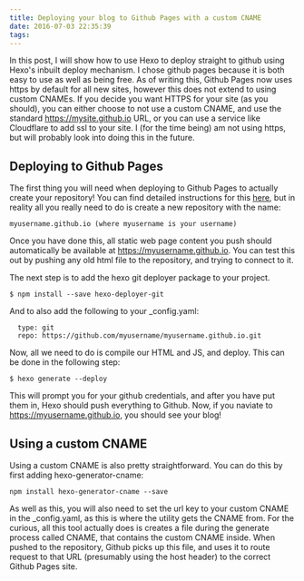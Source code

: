 ```yaml
---
title: Deploying your blog to Github Pages with a custom CNAME
date: 2016-07-03 22:35:39
tags:
---
```



In this post, I will show how to use Hexo to deploy straight to github using Hexo's inbuilt deploy mechanism. I chose github pages because it is both easy to use as well as being free. As of writing this, Github Pages now uses https by default for all new sites, however this does not extend to using custom CNAMEs. If you decide you want HTTPS for your site (as you should), you can either choose to not use a custom CNAME, and use the standard https://mysite.github.io URL, or you can use a service like Cloudflare to add ssl to your site. I (for the time being) am not using https, but will probably look into doing this in the future.

## Deploying to Github Pages

The first thing you will need when deploying to Github Pages to actually create your repository! You can find detailed instructions for this [here](https://pages.github.com), but in reality all you really need to do is create a new repository with the name:
```
myusername.github.io (where myusername is your username)
```
Once you have done this, all static web page content you push should automatically be available at https://myusername.github.io. You can test this out by pushing any old html file to the repository, and trying to connect to it.

The next step is to add the hexo git deployer package to your project.
```
$ npm install --save hexo-deployer-git
```
And to also add the following to your _config.yaml:
```
  type: git
  repo: https://github.com/myusername/myusername.github.io.git                                                                                            
```
Now, all we need to do is compile our HTML and JS, and deploy. This can be done in the following step:
```
$ hexo generate --deploy
```
This will prompt you for your github credentials, and after you have put them in, Hexo should push everything to Github. Now, if you naviate to https://myusername.github.io, you should see your blog!

## Using a custom CNAME
Using a custom CNAME is also pretty straightforward. You can do this by first adding hexo-generator-cname:
```
npm install hexo-generator-cname --save
```
As well as this, you will also need to set the url key to your custom CNAME in the _config.yaml, as this is where the utility gets the CNAME from. For the curious, all this tool actually does is creates a file during the generate process called CNAME, that contains the custom CNAME inside. When pushed to the repository, Github picks up this file, and uses it to route request to that URL (presumably using the host header) to the correct Github Pages site.
